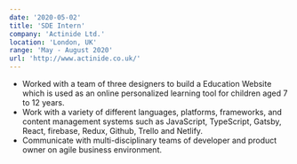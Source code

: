 ```yaml
---
date: '2020-05-02'
title: 'SDE Intern'
company: 'Actinide Ltd.'
location: 'London, UK'
range: 'May - August 2020'
url: 'http://www.actinide.co.uk/'
---
```


- Worked with a team of three designers to build a Education Website which is used as an online personalized learning tool for children aged 7 to 12 years.
- Work with a variety of different languages, platforms, frameworks, and content management systems such as JavaScript, TypeScript, Gatsby, React, firebase, Redux, Github, Trello and Netlify.
- Communicate with multi-disciplinary teams of developer and product owner on agile business environment.
